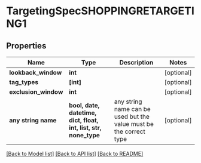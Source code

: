 # TargetingSpecSHOPPINGRETARGETING1


## Properties
Name | Type | Description | Notes
------------ | ------------- | ------------- | -------------
**lookback_window** | **int** |  | [optional] 
**tag_types** | **[int]** |  | [optional] 
**exclusion_window** | **int** |  | [optional] 
**any string name** | **bool, date, datetime, dict, float, int, list, str, none_type** | any string name can be used but the value must be the correct type | [optional]

[[Back to Model list]](../README.md#documentation-for-models) [[Back to API list]](../README.md#documentation-for-api-endpoints) [[Back to README]](../README.md)


